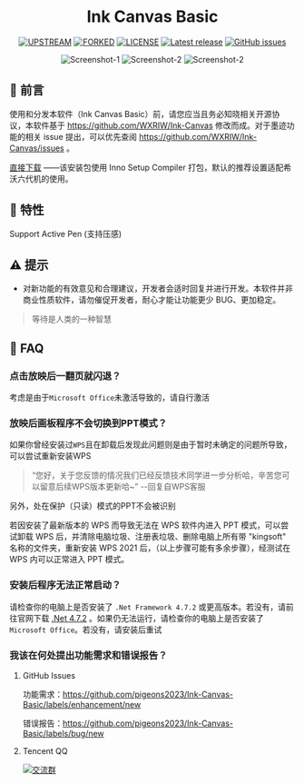 <div align="center">

<!--
[![LOGO](Images/Ink%20Canvas%20Artistry.png?raw=true "LOGO")](# "LOGO")
-->

<!--
<img src="./Images/Ink Canvas Artistry.png" style="width:96px;"/>
-->

# Ink Canvas Basic
[![UPSTREAM](https://img.shields.io/badge/UpStream-WXRIW%2FInk--Canvas-red.svg "LICENSE")](https://github.com/WXRIW/Ink-Canvas)
[![FORKED](https://img.shields.io/badge/Forked-ChangSakura%2FInk--Canvas--Artistry-blue.svg "Forked from Ink-Canvas-Artistry")](https://github.com/InkCanvas/Ink-Canvas-Artistry)
[![LICENSE](https://img.shields.io/badge/License-GPL--3.0-red.svg "LICENSE")](./LICENSE)
[![Latest release](https://img.shields.io/github/release/pigeons2023/Ink-Canvas-Basic.svg?style=shield)](https://github.com/pigeons2023/Ink-Canvas-Basic/releases/latest)
[![GitHub issues](https://img.shields.io/github/issues/pigeons2023/Ink-Canvas-Basic?logo=github)](https://github.com/pigeons2023/Ink-Canvas-Basic/issues)

![Screenshot-1](./Images/Screenshot1.png)
![Screenshot-2](./Images/Screenshot2.png)
![Screenshot-2](./Images/Screenshot3.png)

</div>

## 👀 前言
使用和分发本软件（Ink Canvas Basic）前，请您应当且务必知晓相关开源协议，本软件基于 https://github.com/WXRIW/Ink-Canvas 修改而成。对于墨迹功能的相关 issue 提出，可以优先查阅 https://github.com/WXRIW/Ink-Canvas/issues 。

[直接下载](https://github.com/pigeons2023/Ink-Canvas-Basic/releases/latest "Latest Releases")
——该安装包使用 Inno Setup Compiler 打包，默认的推荐设置适配希沃六代机的使用。

## 🔧 特性
Support Active Pen (支持压感)

## ⚠️ 提示
- 对新功能的有效意见和合理建议，开发者会适时回复并进行开发。本软件并非商业性质软件，请勿催促开发者，耐心才能让功能更少 BUG、更加稳定。

> 等待是人类的一种智慧

## 📗 FAQ

### 点击放映后一翻页就闪退？
考虑是由于`Microsoft Office`未激活导致的，请自行激活

### 放映后画板程序不会切换到PPT模式？
如果你曾经安装过`WPS`且在卸载后发现此问题则是由于暂时未确定的问题所导致，可以尝试重新安装WPS
> “您好，关于您反馈的情况我们已经反馈技术同学进一步分析哈，辛苦您可以留意后续WPS版本更新哈~” --回复自WPS客服

另外，处在保护（只读）模式的PPT不会被识别

若因安装了最新版本的 WPS 而导致无法在 WPS 软件内进入 PPT 模式，可以尝试卸载 WPS 后，并清除电脑垃圾、注册表垃圾、删除电脑上所有带 "kingsoft" 名称的文件夹，重新安装 WPS 2021 后，（以上步骤可能有多余步骤），经测试在 WPS 内可以正常进入 PPT 模式。

### **安装后**程序无法正常启动？
请检查你的电脑上是否安装了 `.Net Framework 4.7.2` 或更高版本。若没有，请前往官网下载 [.Net 4.7.2](https://dotnet.microsoft.com/en-us/download/dotnet-framework/thank-you/net472-offline-installer)
。如果仍无法运行，请检查你的电脑上是否安装了 `Microsoft Office`。若没有，请安装后重试

### 我该在何处提出功能需求和错误报告？

1. GitHub Issues

    功能需求：https://github.com/pigeons2023/Ink-Canvas-Basic/labels/enhancement/new 

    错误报告：https://github.com/pigeons2023/Ink-Canvas-Basic/labels/bug/new

2. Tencent QQ

    [![交流群](https://img.shields.io/badge/-%E4%BA%A4%E6%B5%81%E7%BE%A4%20617707731-blue?style=flat&logo=TencentQQ)](https://qm.qq.com/q/AC777tzmEw)
